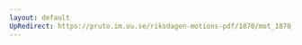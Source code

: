 ```yaml
---
layout: default
UpRedirect: https://pruto.im.uu.se/riksdagen-motions-pdf/1870/mot_1870__ak__112/mot_1870__ak__112-002.pdf
---
```

